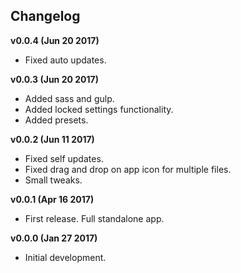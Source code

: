 ## Changelog
**v0.0.4 (Jun 20 2017)**
* Fixed auto updates.

**v0.0.3 (Jun 20 2017)**
* Added sass and gulp.
* Added locked settings functionality.
* Added presets.

**v0.0.2 (Jun 11 2017)**
* Fixed self updates.
* Fixed drag and drop on app icon for multiple files.
* Small tweaks.

**v0.0.1 (Apr 16 2017)**
* First release. Full standalone app.

**v0.0.0 (Jan 27 2017)**
* Initial development.
